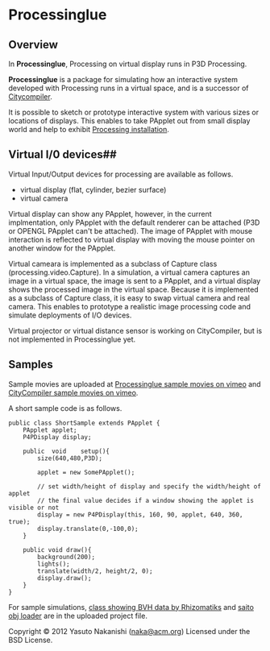 # Processinglue

## Overview


In **Processinglue**, Processing on virtual display runs in P3D Processing.

**Processinglue** is a package for simulating how an interactive system developed with Processing runs in a virtual space, and is a successor of [Citycompiler]. 

It is possible to sketch or prototype interactive system with various sizes or locations of displays. This enables to take PApplet out from small display world and help to exhibit [Processing installation].

## Virtual I/0 devices##

Virtual Input/Output devices for processing are available as follows.

* virtual display (flat, cylinder, bezier surface)
* virtual camera

Virtual display can show any PApplet, however, in the current implmentation, only PApplet with the default renderer can be attached (P3D or OPENGL PApplet can't be attached). The image of  PApplet with mouse interaction is reflected to virtual display with moving the mouse pointer on another window for the PApplet.

Virtual cameara is implemented as a subclass of Capture class (processing.video.Capture). In a simulation, a virtual camera captures an image in a virtual space, the image is sent to a PApplet, and a virtual display shows the processed image in the virtual space. Because it is implemented as a subclass of Capture class, it is easy to swap virtual camera and real camera. This enables to prototype a realistic image processing code and simulate  deployments of I/O devices.

Virtual projector or virtual distance sensor is working on CityCompiler, but is not implemented in Processinglue yet.

## Samples ##
Sample movies are uploaded at [Processinglue sample movies on vimeo] and [CityCompiler sample movies on vimeo].

A short sample code is as follows.	
	
	public class ShortSample extends PApplet {	
		PApplet	applet;
		P4PDisplay display;
	
		public	void	setup(){
			size(640,480,P3D);
		
			applet = new SomePApplet();		

			// set width/height of display and specify the width/height of applet
			// the final value decides if a window showing the applet is visible or not
			display = new P4PDisplay(this, 160, 90, applet, 640, 360, true);
			display.translate(0,-100,0);		
		}
	
		public void	draw(){
		    background(200);
	    	lights();
		    translate(width/2, height/2, 0);
		    display.draw(); 	
		}
	}

For sample simulations, [class showing BVH data by Rhizomatiks] and [saito obj loader] are in the uploaded project file.


Copyright &copy; 2012 Yasuto Nakanishi (<naka@acm.org>) Licensed under the BSD License.

[Citycompiler]:https://github.com/yasutonakanishi/CC4p52
[Processing installation]:http://processing.org/exhibition/
[CityCompiler sample movies on vimeo]:https://vimeo.com/groups/166800
[Processinglue sample movies on vimeo]:https://vimeo.com/groups/205577
[class showing BVH data by Rhizomatiks]:https://github.com/perfume-dev/example-processing
[saito obj loader]:http://code.google.com/p/saitoobjloader/